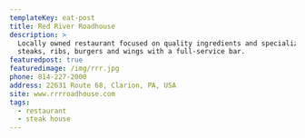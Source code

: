 ```yaml
---
templateKey: eat-post
title: Red River Roadhouse
description: >
  Locally owned restaurant focused on quality ingredients and specializing in
  steaks, ribs, burgers and wings with a full-service bar. 
featuredpost: true
featuredimage: /img/rrr.jpg
phone: 814-227-2000
address: 22631 Route 68, Clarion, PA, USA
site: www.rrrroadhouse.com
tags:
  - restaurant
  - steak house
---
```


